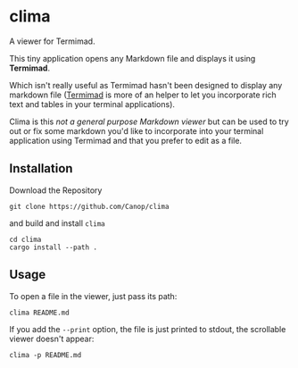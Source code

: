 # clima

A viewer for Termimad.

This tiny application opens any Markdown file and displays it using **Termimad**.

Which isn't really useful as Termimad hasn't been designed to display any markdown file ([Termimad](https://github.com/Canop/Termimad) is more of an helper to let you incorporate rich text and tables in your terminal applications).

Clima is this *not a general purpose Markdown viewer* but can be used  to try out or fix some markdown you'd like to incorporate into your terminal application using Termimad and that you prefer to edit as a file.

## Installation

Download the Repository

    git clone https://github.com/Canop/clima

and build and install `clima`

    cd clima
    cargo install --path .

## Usage

To open a file in the viewer, just pass its path:

    clima README.md

If you add the `--print` option, the file is just printed to stdout, the scrollable viewer doesn't appear:

    clima -p README.md


